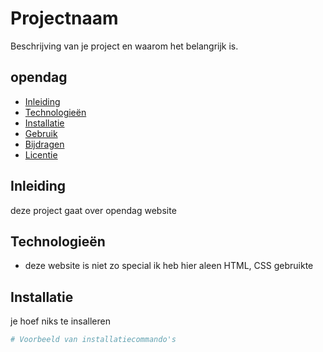 # Projectnaam

Beschrijving van je project en waarom het belangrijk is.

## opendag

- [Inleiding](#inleiding)
- [Technologieën](#technologieën)
- [Installatie](#installatie)
- [Gebruik](#gebruik)
- [Bijdragen](#bijdragen)
- [Licentie](#licentie)

## Inleiding

deze project gaat over opendag website

## Technologieën

- deze website is niet zo special ik heb hier aleen HTML, CSS gebruikte 

## Installatie

je hoef niks te insalleren 

```bash
# Voorbeeld van installatiecommando's

